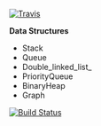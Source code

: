 [![Travis](https://travis-ci.org/im-auld/data_structures.svg)](https://travis-ci.org/im-auld/data_structures.svg)

**Data Structures**

- Stack
- Queue
- Double_linked_list_
- PriorityQueue
- BinaryHeap
- Graph

[![Build Status](https://travis-ci.org/eyueld-codefellow/data-structures1.svg?branch=master)](https://travis-ci.org/eyueld-codefellow/data-structures1)
